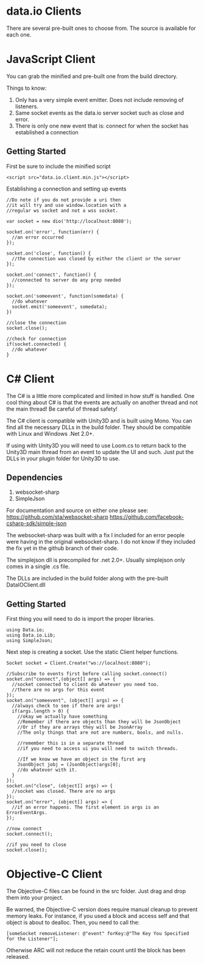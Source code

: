 data.io Clients
=====================

There are several pre-built ones to choose from. The source is available for each one.

JavaScript Client
======================

You can grab the minified and pre-built one from the build directory.

Things to know:

1. Only has a very simple event emitter. Does not include removing of listeners.
2. Same socket events as the data.io server socket such as close and error.
3. There is only one new event that is: connect for when the socket has established a connection

Getting Started
-----------------

First be sure to include the minified script
```
<script src="data.io.client.min.js"></script>
```

Establishing a connection and setting up events
```
//Do note if you do not provide a uri then
//it will try and use window.location with a
//regular ws socket and not a wss socket.

var socket = new dio('http://localhost:8080');

socket.on('error', function(err) {
  //an error occurred
});

socket.on('close', function() {
  //the connection was closed by either the client or the server
});

socket.on('connect', function() {
  //connected to server do any prep needed
});

socket.on('someevent', function(somedata) {
  //do whatever
  socket.emit('someevent', somedata);
})

//close the connection
socket.close();

//check for connection
if(socket.connected) {
  //do whatever
}
```

C# Client
==============

The C# is a little more complicated and limited in how stuff is handled. One cool thing about C# is that the events are actually on another thread and not the main thread! Be careful of thread safety!

The C# client is compatible with Unity3D and is built using Mono. You can find all the necessary DLLs in the build folder. They should be compatible with Linux and Windows .Net 2.0+.

If using with Unity3D you will need to use Loom.cs to return back to the Unity3D main thread from an event to update the UI and such. Just put the DLLs in your plugin folder for Unity3D to use.

Dependencies
-------------
1. websocket-sharp
2. SimpleJson

For documentation and source on either one please see:
https://github.com/sta/websocket-sharp
https://github.com/facebook-csharp-sdk/simple-json

The websocket-sharp was built with a fix I included for an error people were having in the original websocket-sharp. I do not know if they included the fix yet in the github branch of their code.

The simplejson dll is precompiled for .net 2.0+. Usually simplejson only comes in a single .cs file.

The DLLs are included in the build folder along with the pre-built DataIOClient.dll

Getting Started
-----------------

First thing you will need to do is import the proper libraries.

```
using Data.io;
using Data.io.Lib;
using SimpleJson;
```

Next step is creating a socket. Use the static Client helper functions.
```
Socket socket = Client.Create("ws://localhost:8080");

//Subscribe to events first before calling socket.connect()
socket.on("connect",(object[] args) => {
  //socket connected to client do whatever you need too.
  //there are no args for this event
});
socket.on("someevent", (object[] args) => {
  //always check to see if there are args!
  if(args.length > 0) {
    //okay we actually have something
    //Remember if there are objects than they will be JsonObject
    //Or if they are arrays they will be JsonArray
    //The only things that are not are numbers, bools, and nulls.

    //remember this is in a separate thread
    //if you need to access ui you will need to switch threads.

    //If we know we have an object in the first arg
    JsonObject jobj = (JsonObject)args[0];
    //do whatever with it.
  }
});
socket.on("close", (object[] args) => {
  //socket was closed. There are no args
});
socket.on("error", (object[] args) => {
  //if an error happens. The first element in args is an ErrorEventArgs.
});

//now connect
socket.connect();

//if you need to close
socket.close();
```

Objective-C Client
=======================

The Objective-C files can be found in the src folder. Just drag and drop them into your project.

Be warned, the Objective-C version does require manual cleanup to prevent memory leaks. For instance, if you used a block and access self and that object is about to dealloc. Then, you need to call the:
```
[someSocket removeListener: @"event" forKey:@"The Key You Specified for the Listener"];
```
Otherwise ARC will not reduce the retain count until the block has been released.
